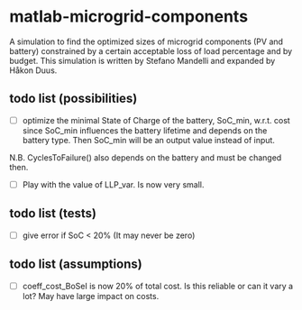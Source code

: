 # matlab-microgrid-components
A simulation to find the optimized sizes of microgrid components (PV and battery) constrained by a certain acceptable loss of load percentage and by budget. This simulation is written by Stefano Mandelli and expanded by Håkon Duus.


## todo list (possibilities)
- [ ] optimize the minimal State of Charge of the battery, SoC_min, w.r.t. cost since SoC_min influences the battery lifetime and depends on the battery type. Then SoC_min will be an output value instead of input. 

N.B. CyclesToFailure() also depends on the battery and must be changed then.

- [ ] Play with the value of LLP_var. Is now very small. 

## todo list (tests)
- [ ] give error if SoC < 20% (It may never be zero)

## todo list (assumptions)
- [ ] coeff_cost_BoSeI is now 20% of total cost. Is this reliable or can it vary a lot? May have large impact on costs.

